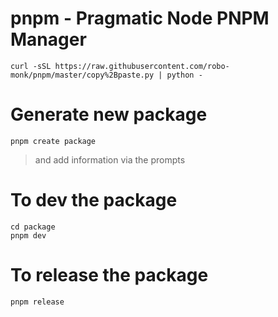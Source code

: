 # pnpm - Pragmatic Node PNPM Manager


```
curl -sSL https://raw.githubusercontent.com/robo-monk/pnpm/master/copy%2Bpaste.py | python -
```

# Generate new package

```
pnpm create package
```
> and add information via the prompts


# To dev the package

```
cd package
pnpm dev
```

# To release the package
```
pnpm release
```
